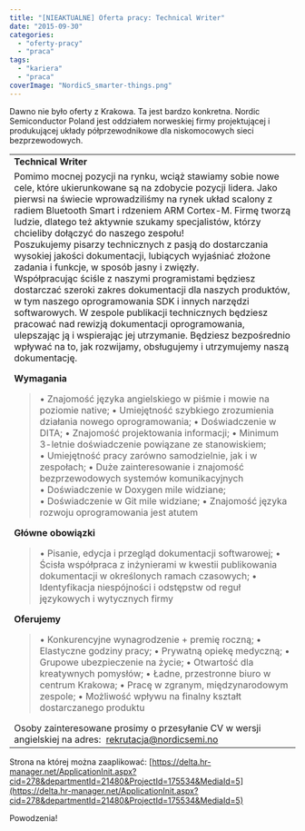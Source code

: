 ```yaml
---
title: "[NIEAKTUALNE] Oferta pracy: Technical Writer"
date: "2015-09-30"
categories:
  - "oferty-pracy"
  - "praca"
tags:
  - "kariera"
  - "praca"
coverImage: "NordicS_smarter-things.png"
---
```


Dawno nie było oferty z Krakowa. Ta jest bardzo konkretna. Nordic Semiconductor Poland jest oddziałem norweskiej firmy projektującej i produkującej układy półprzewodnikowe dla niskomocowych sieci bezprzewodowych.

<table class="AdTemplateMainTable" cellspacing="0" cellpadding="0"><tbody><tr><td class="TopRightColumn"><strong><span id="ctl00_ctl00_CustomerTemplate_Header">Technical Writer</span></strong><span id="ctl00_ctl00_CustomerTemplate_Header"></span></td></tr><tr><td class="AdContentContainer" colspan="2"><div id="AdvertisementInnerContent"><div></div>Pomimo mocnej pozycji na rynku, wciąż stawiamy sobie nowe cele, które ukierunkowane są na zdobycie pozycji lidera. Jako pierwsi na świecie wprowadziliśmy na rynek układ scalony z radiem Bluetooth Smart i rdzeniem ARM Cortex-M. Firmę tworzą ludzie, dlatego też aktywnie szukamy specjalistów, którzy chcieliby dołączyć do naszego zespołu!<div></div>Poszukujemy pisarzy technicznych z pasją do dostarczania wysokiej jakości dokumentacji, lubiących wyjaśniać złożone zadania i funkcje, w sposób jasny i zwięzły.<div></div>Współpracując ściśle z naszymi programistami będziesz dostarczać szeroki zakres dokumentacji dla naszych produktów, w tym naszego oprogramowania SDK i innych narzędzi softwarowych. W zespole publikacji technicznych będziesz pracować nad rewizją dokumentacji oprogramowania, ulepszając ją i wspierając jej utrzymanie. Będziesz bezpośrednio wpływać na to, jak rozwijamy, obsługujemy i utrzymujemy naszą dokumentację.<p dir="ltr"><strong>Wymagania</strong></p><div></div><blockquote dir="ltr"><p dir="ltr">•&nbsp;Znajomość języka angielskiego w piśmie i mowie na poziomie native; •&nbsp;Umiejętność szybkiego zrozumienia działania nowego oprogramowania; •&nbsp;Doświadczenie w DITA; •&nbsp;Znajomość projektowania informacji; •&nbsp;Minimum 3-letnie doświadczenie powiązane ze stanowiskiem; •&nbsp;Umiejętność pracy zarówno samodzielnie, jak i w zespołach; •&nbsp;Duże zainteresowanie i znajomość bezprzewodowych systemów komunikacyjnych •&nbsp;Doświadczenie w Doxygen mile widziane; •&nbsp;Doświadczenie w Git mile widziane; •&nbsp;Znajomość języka rozwoju oprogramowania jest atutem</p></blockquote><strong>Główne obowiązki</strong><blockquote dir="ltr">• Pisanie, edycja i przegląd dokumentacji softwarowej; • Ścisła współpraca z inżynierami w kwestii publikowania dokumentacji w określonych ramach czasowych; • Identyfikacja niespójności i odstępstw od reguł językowych i wytycznych firmy</blockquote><strong>Oferujemy</strong><blockquote dir="ltr">• Konkurencyjne wynagrodzenie + premię roczną; • Elastyczne godziny pracy; • Prywatną opiekę medyczną; • Grupowe ubezpieczenie na życie; • Otwartość dla kreatywnych pomysłów; • Ładne, przestronne biuro w centrum Krakowa; • Pracę w zgranym, międzynarodowym zespole; • Możliwość wpływu na finalny kształt dostarczanego produktu</blockquote>Osoby zainteresowane prosimy o przesyłanie CV w wersji angielskiej na adres:&nbsp; <a href="mailto:rekrutacja@nordicsemi.no">rekrutacja@nordicsemi.no</a><div></div></div></td></tr></tbody></table>

Strona na której można zaaplikować: [https://delta.hr-manager.net/ApplicationInit.aspx?cid=278&departmentId=21480&ProjectId=175534&MediaId=5](https://delta.hr-manager.net/ApplicationInit.aspx?cid=278&departmentId=21480&ProjectId=175534&MediaId=5)

Powodzenia!
